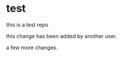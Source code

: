 test
====

this is a test repo



this change has been added by another user.


a few more changes.
